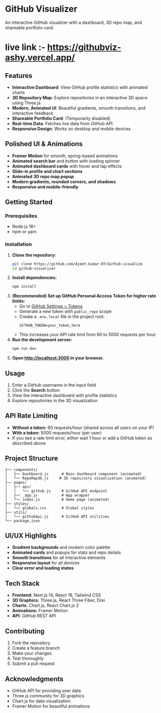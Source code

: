 # GitHub Visualizer

An interactive GitHub visualizer with a dashboard, 3D repo map, and shareable portfolio card.
# live link :- https://githubviz-ashy.vercel.app/

##  Features

- **Interactive Dashboard**: View GitHub profile statistics with animated charts
- **3D Repository Map**: Explore repositories in an interactive 3D space using Three.js
- **Modern, Animated UI**: Beautiful gradients, smooth transitions, and interactive feedback
- **Shareable Portfolio Card**: (Temporarily disabled)
- **Real-time Data**: Fetches live data from GitHub API
- **Responsive Design**: Works on desktop and mobile devices

## Polished UI & Animations

- **Framer Motion** for smooth, spring-based animations
- **Animated search bar** and button with loading spinner
- **Animated dashboard cards** with hover and tap effects
- **Slide-in profile and chart sections**
- **Animated 3D repo map popup**
- **Modern gradients, rounded corners, and shadows**
- **Responsive and mobile-friendly**

## Getting Started

### Prerequisites
- Node.js 18+
- npm or yarn

### Installation
1. **Clone the repository:**
   ```bash
   git clone https://github.com/Ajeet-kumar-07/Github-visualize
   cd github-visualizer
   ```
2. **Install dependencies:**
   ```bash
   npm install
   ```
3. **(Recommended) Set up GitHub Personal Access Token for higher rate limits:**
   - Go to [GitHub Settings > Tokens](https://github.com/settings/tokens)
   - Generate a new token with `public_repo` scope
   - Create a `.env.local` file in the project root:
     ```env
     GITHUB_TOKEN=your_token_here
     ```
   - This increases your API rate limit from 60 to 5000 requests per hour
4. **Run the development server:**
   ```bash
   npm run dev
   ```
5. **Open [http://localhost:3000](http://localhost:3000) in your browser.**

##  Usage
1. Enter a GitHub username in the input field
2. Click the **Search** button
3. View the interactive dashboard with profile statistics
4. Explore repositories in the 3D visualization

##  API Rate Limiting
- **Without a token:** 60 requests/hour (shared across all users on your IP)
- **With a token:** 5000 requests/hour (per user)
- If you see a rate limit error, either wait 1 hour or add a GitHub token as described above

##  Project Structure
```
├── components/
│   ├── Dashboard.js      # Main dashboard component (animated)
│   └── RepoMap3D.js     # 3D repository visualization (animated)
├── pages/
│   ├── api/
│   │   └── github.js     # GitHub API endpoint
│   ├── _app.js           # App wrapper
│   └── index.js          # Home page (animated)
├── styles/
│   └── globals.css       # Global styles
├── utils/
│   └── githubApi.js      # GitHub API utilities
└── package.json
```

## UI/UX Highlights
- **Gradient backgrounds** and modern color palette
- **Animated cards** and popups for stats and repo details
- **Smooth transitions** for all interactive elements
- **Responsive layout** for all devices
- **Clear error and loading states**

##  Tech Stack
- **Frontend:** Next.js 14, React 18, Tailwind CSS
- **3D Graphics:** Three.js, React Three Fiber, Drei
- **Charts:** Chart.js, React Chart.js 2
- **Animations:** Framer Motion
- **API:** GitHub REST API

##  Contributing
1. Fork the repository
2. Create a feature branch
3. Make your changes
4. Test thoroughly
5. Submit a pull request



##  Acknowledgments
- GitHub API for providing user data
- Three.js community for 3D graphics
- Chart.js for data visualization
- Framer Motion for beautiful animations 

